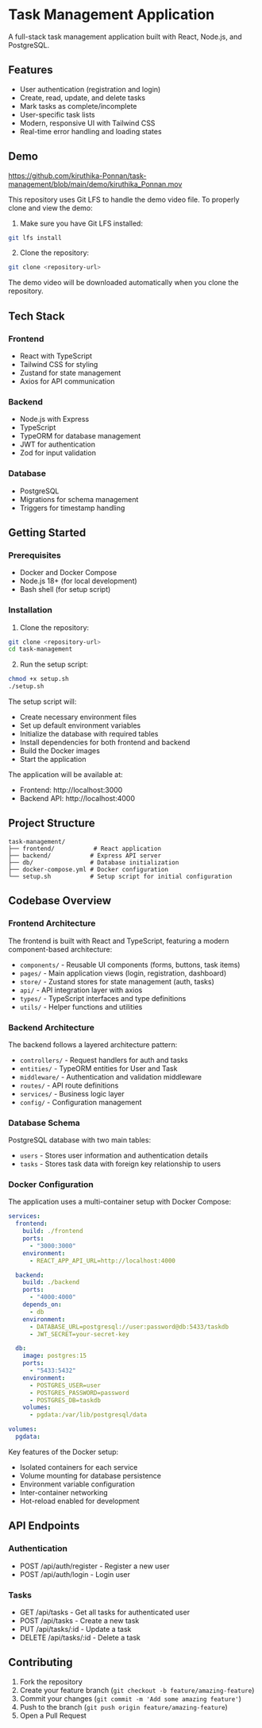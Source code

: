 # Task Management Application

A full-stack task management application built with React, Node.js, and PostgreSQL.

## Features

- User authentication (registration and login)
- Create, read, update, and delete tasks
- Mark tasks as complete/incomplete
- User-specific task lists
- Modern, responsive UI with Tailwind CSS
- Real-time error handling and loading states

## Demo

https://github.com/kiruthika-Ponnan/task-management/blob/main/demo/kiruthika_Ponnan.mov

This repository uses Git LFS to handle the demo video file. To properly clone and view the demo:

1. Make sure you have Git LFS installed:
```bash
git lfs install
```

2. Clone the repository:
```bash
git clone <repository-url>
```

The demo video will be downloaded automatically when you clone the repository.

## Tech Stack

### Frontend
- React with TypeScript
- Tailwind CSS for styling
- Zustand for state management
- Axios for API communication

### Backend
- Node.js with Express
- TypeScript
- TypeORM for database management
- JWT for authentication
- Zod for input validation

### Database
- PostgreSQL
- Migrations for schema management
- Triggers for timestamp handling

## Getting Started

### Prerequisites
- Docker and Docker Compose
- Node.js 18+ (for local development)
- Bash shell (for setup script)

### Installation

1. Clone the repository:
```bash
git clone <repository-url>
cd task-management
```

2. Run the setup script:
```bash
chmod +x setup.sh
./setup.sh
```

The setup script will:
- Create necessary environment files
- Set up default environment variables
- Initialize the database with required tables
- Install dependencies for both frontend and backend
- Build the Docker images
- Start the application


The application will be available at:
- Frontend: http://localhost:3000
- Backend API: http://localhost:4000


## Project Structure

```
task-management/
├── frontend/           # React application
├── backend/           # Express API server
├── db/                # Database initialization
├── docker-compose.yml # Docker configuration
└── setup.sh           # Setup script for initial configuration
```

## Codebase Overview

### Frontend Architecture
The frontend is built with React and TypeScript, featuring a modern component-based architecture:
- `components/` - Reusable UI components (forms, buttons, task items)
- `pages/` - Main application views (login, registration, dashboard)
- `store/` - Zustand stores for state management (auth, tasks)
- `api/` - API integration layer with axios
- `types/` - TypeScript interfaces and type definitions
- `utils/` - Helper functions and utilities

### Backend Architecture
The backend follows a layered architecture pattern:
- `controllers/` - Request handlers for auth and tasks
- `entities/` - TypeORM entities for User and Task
- `middleware/` - Authentication and validation middleware
- `routes/` - API route definitions
- `services/` - Business logic layer
- `config/` - Configuration management

### Database Schema
PostgreSQL database with two main tables:
- `users` - Stores user information and authentication details
- `tasks` - Stores task data with foreign key relationship to users

### Docker Configuration
The application uses a multi-container setup with Docker Compose:

```yaml
services:
  frontend:
    build: ./frontend
    ports:
      - "3000:3000"
    environment:
      - REACT_APP_API_URL=http://localhost:4000

  backend:
    build: ./backend
    ports:
      - "4000:4000"
    depends_on:
      - db
    environment:
      - DATABASE_URL=postgresql://user:password@db:5433/taskdb
      - JWT_SECRET=your-secret-key

  db:
    image: postgres:15
    ports:
      - "5433:5432"
    environment:
      - POSTGRES_USER=user
      - POSTGRES_PASSWORD=password
      - POSTGRES_DB=taskdb
    volumes:
      - pgdata:/var/lib/postgresql/data

volumes:
  pgdata:
```

Key features of the Docker setup:
- Isolated containers for each service
- Volume mounting for database persistence
- Environment variable configuration
- Inter-container networking
- Hot-reload enabled for development

## API Endpoints

### Authentication
- POST /api/auth/register - Register a new user
- POST /api/auth/login - Login user

### Tasks
- GET /api/tasks - Get all tasks for authenticated user
- POST /api/tasks - Create a new task
- PUT /api/tasks/:id - Update a task
- DELETE /api/tasks/:id - Delete a task

## Contributing

1. Fork the repository
2. Create your feature branch (`git checkout -b feature/amazing-feature`)
3. Commit your changes (`git commit -m 'Add some amazing feature'`)
4. Push to the branch (`git push origin feature/amazing-feature`)
5. Open a Pull Request
